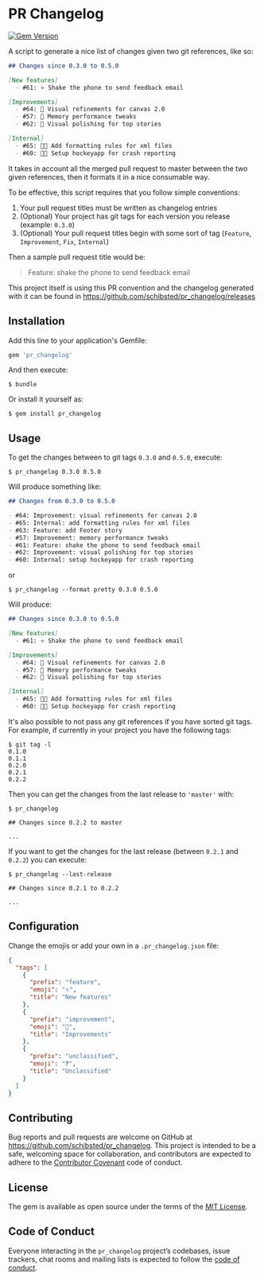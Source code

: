# PR Changelog

[![Gem Version](https://badge.fury.io/rb/pr_changelog.svg)](https://badge.fury.io/rb/pr_changelog)

A script to generate a nice list of changes given two git references, like so:

```markdown
## Changes since 0.3.0 to 0.5.0

[New features]
  - #61: ⭐️ Shake the phone to send feedback email

[Improvements]
  - #64: 💎 Visual refinements for canvas 2.0
  - #57: 💎 Memory performance tweaks
  - #62: 💎 Visual polishing for top stories

[Internal]
  - #65: 👨‍💻 Add formatting rules for xml files
  - #60: 👨‍💻 Setup hockeyapp for crash reporting
```

It takes in account all the merged pull request to master between the two given references, then it formats it in a nice consumable way.

To be effective, this script requires that you follow simple conventions:

1. Your pull request titles must be written as changelog entries
2. (Optional) Your project has git tags for each version you release (example: `0.3.0`)
3. (Optional) Your pull request titles begin with some sort of tag (`Feature`, `Improvement`, `Fix`, `Internal`)

Then a sample pull request title would be:

> Feature: shake the phone to send feedback email

This project itself is using this PR convention and the changelog generated with it can be found in https://github.com/schibsted/pr_changelog/releases

## Installation

Add this line to your application's Gemfile:

```ruby
gem 'pr_changelog'
```

And then execute:

```shell
$ bundle
```

Or install it yourself as:

```shell
$ gem install pr_changelog
```

## Usage

To get the changes between to git tags `0.3.0` and `0.5.0`, execute:

```
$ pr_changelog 0.3.0 0.5.0
```

Will produce something like:

```markdown
## Changes from 0.3.0 to 0.5.0

- #64: Improvement: visual refinements for canvas 2.0
- #65: Internal: add formatting rules for xml files
- #63: Feature: add Footer story
- #57: Improvement: memory performance tweaks
- #61: Feature: shake the phone to send feedback email
- #62: Improvement: visual polishing for top stories
- #60: Internal: setup hockeyapp for crash reporting
```

or

```
$ pr_changelog --format pretty 0.3.0 0.5.0
```

Will produce:

```markdown
## Changes since 0.3.0 to 0.5.0

[New features]
  - #61: ⭐️ Shake the phone to send feedback email

[Improvements]
  - #64: 💎 Visual refinements for canvas 2.0
  - #57: 💎 Memory performance tweaks
  - #62: 💎 Visual polishing for top stories

[Internal]
  - #65: 👨‍💻 Add formatting rules for xml files
  - #60: 👨‍💻 Setup hockeyapp for crash reporting
```

It's also possible to not pass any git references if you have sorted git tags. For example, if currently in your project you have the following tags:

```
$ git tag -l
0.1.0
0.1.1
0.2.0
0.2.1
0.2.2
```

Then you can get the changes from the last release to `'master'` with:

```
$ pr_changelog

## Changes since 0.2.2 to master

...
```

If you want to get the changes for the last release (between `0.2.1` and `0.2.2`) you can execute:

```
$ pr_changelog --last-release

## Changes since 0.2.1 to 0.2.2

...
```




## Configuration

Change the emojis or add your own in a `.pr_changelog.json` file:

```json
{
  "tags": [
    {
      "prefix": "feature",
      "emoji": "⭐️",
      "title": "New features"
    },
    {
      "prefix": "improvement",
      "emoji": "💎",
      "title": "Improvements"
    },
    {
      "prefix": "unclassified",
      "emoji": "❓",
      "title": "Unclassified"
    }
  ]
}
```

## Contributing

Bug reports and pull requests are welcome on GitHub at https://github.com/schibsted/pr_changelog. This project is intended to be a safe, welcoming space for collaboration, and contributors are expected to adhere to the [Contributor Covenant](http://contributor-covenant.org) code of conduct.

## License

The gem is available as open source under the terms of the [MIT License](https://opensource.org/licenses/MIT).

## Code of Conduct

Everyone interacting in the `pr_changelog` project’s codebases, issue trackers, chat rooms and mailing lists is expected to follow the [code of conduct](https://github.com/schibsted/pr_changelog/blob/master/CODE_OF_CONDUCT.md).
